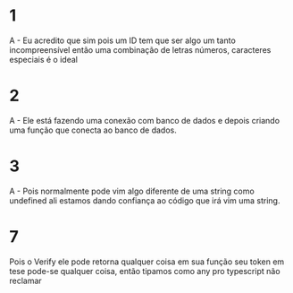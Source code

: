 
# 1
A - Eu acredito que sim pois um ID tem que ser algo um tanto incompreensível então uma combinação de letras números, caracteres especiais é o ideal

# 2
A - Ele está fazendo uma conexão com banco de dados e depois criando uma função que conecta ao banco de dados.

# 3 
A - Pois normalmente pode vim algo diferente de uma string como undefined ali estamos dando confiança ao código que irá vim uma string.

# 7
Pois o Verify ele pode retorna qualquer coisa em sua função seu token em tese pode-se qualquer coisa, então tipamos como any pro typescript não reclamar